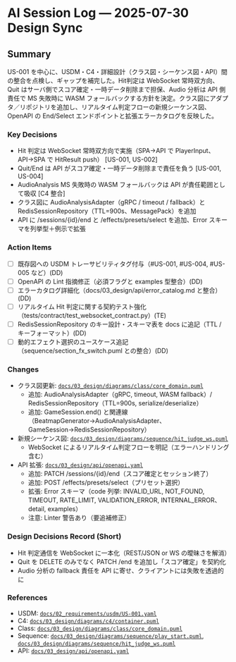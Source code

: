 # AI Session Log — 2025-07-30 Design Sync

## Summary
US-001 を中心に、USDM・C4・詳細設計（クラス図・シーケンス図・API）間の整合を点検し、ギャップを補完した。Hit判定は WebSocket 常時双方向、Quit はサーバ側でスコア確定・一時データ削除まで担保、Audio 分析は API 側責任で MS 失敗時に WASM フォールバックする方針を決定。クラス図にアダプタ／リポジトリを追加し、リアルタイム判定フローの新規シーケンス図、OpenAPI の End/Select エンドポイントと拡張エラーカタログを反映した。

### Key Decisions
- Hit 判定は WebSocket 常時双方向で実施（SPA→API で PlayerInput、API→SPA で HitResult push） [US-001, US-002]
- Quit/End は API がスコア確定・一時データ削除まで責任を負う [US-001, US-004]
- AudioAnalysis MS 失敗時の WASM フォールバックは API が責任範囲として吸収 [C4 整合]
- クラス図に AudioAnalysisAdapter（gRPC / timeout / fallback）と RedisSessionRepository（TTL=900s、MessagePack）を追加
- API に /sessions/{id}/end と /effects/presets/select を追加、Error スキーマを列挙型＋例示で拡張

### Action Items
- [ ] 既存図への USDM トレーサビリティタグ付与（#US-001, #US-004, #US-005 など）(DD)
- [ ] OpenAPI の Lint 指摘修正（必須フラグと examples 型整合）(DD)
- [ ] エラーカタログ詳細化（docs/03_design/api/error_catalog.md と整合）(DD)
- [ ] リアルタイム Hit 判定に関する契約テスト強化（tests/contract/test_websocket_contract.py）(TE)
- [ ] RedisSessionRepository のキー設計・スキーマ表を docs に追記（TTL / キーフォーマット）(DD)
- [ ] 動的エフェクト選択のユースケース追記（sequence/section_fx_switch.puml との整合）(DD)

### Changes
- クラス図更新: [`docs/03_design/diagrams/class/core_domain.puml`](docs/03_design/diagrams/class/core_domain.puml)
  - 追加: AudioAnalysisAdapter（gRPC, timeout, WASM fallback）/ RedisSessionRepository（TTL=900s, serialize/deserialize）
  - 追加: GameSession.end() と関連線（BeatmapGenerator→AudioAnalysisAdapter、GameSession→RedisSessionRepository）
- 新規シーケンス図: [`docs/03_design/diagrams/sequence/hit_judge_ws.puml`](docs/03_design/diagrams/sequence/hit_judge_ws.puml)
  - WebSocket によるリアルタイム判定フローを明記（エラーハンドリング含む）
- API 拡張: [`docs/03_design/api/openapi.yaml`](docs/03_design/api/openapi.yaml)
  - 追加: PATCH /sessions/{id}/end（スコア確定とセッション終了）
  - 追加: POST /effects/presets/select（プリセット選択）
  - 拡張: Error スキーマ（code 列挙: INVALID_URL, NOT_FOUND, TIMEOUT, RATE_LIMIT, VALIDATION_ERROR, INTERNAL_ERROR、detail, examples）
  - 注意: Linter 警告あり（要追補修正）

### Design Decisions Record (Short)
- Hit 判定通信を WebSocket に一本化（REST/JSON or WS の曖昧さを解消）
- Quit を DELETE のみでなく PATCH /end を追加し「スコア確定」を契約化
- Audio 分析の fallback 責任を API に寄せ、クライアントには失敗を透過的に

### References
- USDM: [`docs/02_requirements/usdm/US-001.yaml`](docs/02_requirements/usdm/US-001.yaml)
- C4: [`docs/03_design/diagrams/c4/container.puml`](docs/03_design/diagrams/c4/container.puml)
- Class: [`docs/03_design/diagrams/class/core_domain.puml`](docs/03_design/diagrams/class/core_domain.puml)
- Sequence: [`docs/03_design/diagrams/sequence/play_start.puml`](docs/03_design/diagrams/sequence/play_start.puml), [`docs/03_design/diagrams/sequence/hit_judge_ws.puml`](docs/03_design/diagrams/sequence/hit_judge_ws.puml)
- API: [`docs/03_design/api/openapi.yaml`](docs/03_design/api/openapi.yaml)
